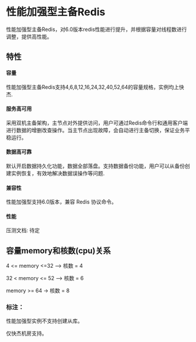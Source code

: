 # 性能加强型主备Redis



性能加强型主备Redis，对6.0版本redis性能进行提升，并根据容量对线程数进行调整，提供高性能。

## 特性

#### 容量

性能加强型主备Redis支持4,6,8,12,16,24,32,40,52,64的容量规格，实例均上快杰.

#### 服务高可用

采用双机主备架构，主节点对外提供访问，用户可通过Redis命令行和通用客户端进行数据的增删改查操作。当主节点出现故障，会自动进行主备切换，保证业务平稳运行。

#### 数据高可靠

默认开启数据持久化功能，数据全部落盘。支持数据备份功能，用户可以从备份创建实例恢复，有效地解决数据误操作等问题.

#### 兼容性

性能加强型支持6.0版本，兼容 Redis 协议命令。

#### 性能

压测文档: 待定

## 容量memory和核数(cpu)关系

4  <= memory <=32   --> 核数 = 4

32 <  memory <= 52  --> 核数 = 6

memory >= 64 -> 核数 = 8


### 标注：

性能加强型实例不支持创建从库。

仅快杰机房支持。
